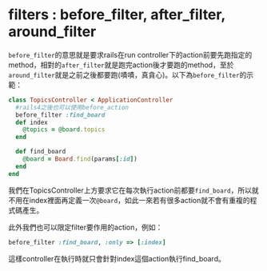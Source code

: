 # filters : before_filter, after_filter, around_filter
`before_filter`的意思就是要求rails在run controller下的action前要先跑指定的method，相對的`after_filter`就是跑完action後才要跑的method，至於`around_filter`就是之前之後都要跑(嘖嘖，真貪心)。以下為`before_filter`的示範：

```ruby
class TopicsController < ApplicationController
  #rails4之後也可以使用before_action
  before_filter :find_board
  def index
  	@topics = @board.topics
  end

  def find_board
  	@board = Board.find(params[:id])
  end
end
```
我們在TopicsController上方要求它在每次執行action前都要`find_board`，所以就不用在index裡面再定義一次`@board`，如此一來若有很多action就不會有重複的程式碼產生。

此外我們也可以限定filter要作用的action，例如：
```ruby
before_filter :find_board, :only => [:index]
```
這樣controller在執行時就只會針對index這個action執行find_board。
